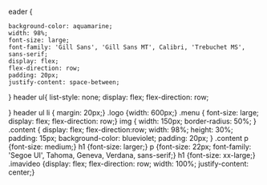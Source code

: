 eader { 
    
    background-color: aquamarine;
    width: 98%;
    font-size: large;
    font-family: 'Gill Sans', 'Gill Sans MT', Calibri, 'Trebuchet MS', sans-serif;
    display: flex;
    flex-direction: row;
    padding: 20px;
    justify-content: space-between;

   
}
header ul{
    list-style: none;
    display: flex;
    flex-direction: row;
   
}
header ul li { margin: 20px;}
.logo {width: 600px;}
.menu { font-size: large;
display: flex;
flex-direction: row;}
img {
    width: 150px;
    border-radius: 50%;
}
.content {
    display: flex;
    flex-direction:row;
    width: 98%;
    height: 30%;
    padding: 15px;
    background-color: blueviolet;
    padding: 20px;
}
.content p {font-size: medium;}
h1 {font-size: larger;}
p {font-size: 22px;
font-family: 'Segoe UI', Tahoma, Geneva, Verdana, sans-serif;}
h1  {font-size: xx-large;}
.imavideo {display: flex;
flex-direction: row;
width: 100%;
justify-content: center;}
